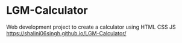 # LGM-Calculator
Web development project to create a calculator using HTML CSS JS
https://shalini06singh.github.io/LGM-Calculator/
